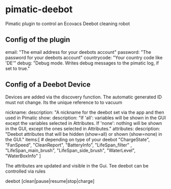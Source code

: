 # pimatic-deebot
Pimatic plugin to control an Ecovacs Deebot cleaning robot

## Config of the plugin

>
email: "The email address for your deebots account"
password: "The password for your deebots account"
countrycode: "Your country code like 'DE'"
debug: "Debug mode. Writes debug messages to the pimatic log, if set to true."


## Config of a Deebot Device

Devices are added via the discovery function.
The automatic generated ID must not change. Its the unique reference to to vacuum

>
nickname:
  description: "A nickname for the deebot set via the app and then used in Pimatic
show:
  description: "If 'all': variables will be shown in the GUI except the variables selected in Attributes. If 'none': nothing will be shown in the GUI, except the ones selected in Attributes."
attributes:
  description: "Deebot attributes that will be hidden (show=all) or shown (show=none) in the GUI."
  items:[ # depending on type of your deebot
    "ChargeState", "FanSpeed", "CleanReport", "BatteryInfo",      "LifeSpan_filter" , "LifeSpan_main_brush", "LifeSpan_side_brush",
    "WaterLevel", "WaterBoxInfo"
  ]


The attributes are updated and visible in the Gui.
Tee deebot can be controlled via rules

deebot <Pimatic DeebBot ID> [clean|pause|resume|stop|charge]
